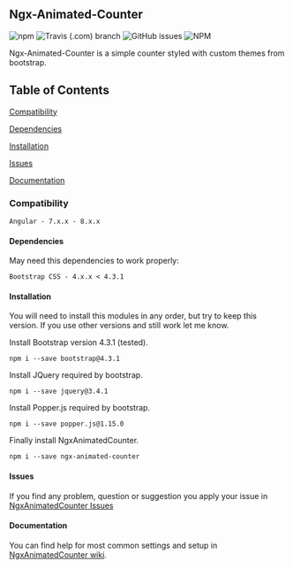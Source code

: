 ## Ngx-Animated-Counter
![npm](https://img.shields.io/npm/v/ngx-animated-counter)
![Travis (.com) branch](https://img.shields.io/travis/com/vanishdark/angularanimatedcounter/release)
![GitHub issues](https://img.shields.io/github/issues/vanishdark/angularanimatedcounter)
![NPM](https://img.shields.io/npm/l/ngx-animated-counter)

Ngx-Animated-Counter is a simple counter styled with custom themes from bootstrap.
## Table of Contents
[Compatibility](#compatibility)

[Dependencies](#dependencies)

[Installation](#installation)

[Issues](#issues)

[Documentation](#documentation)

### Compatibility

```
Angular	- 7.x.x - 8.x.x
```
#### Dependencies

May need this dependencies to work properly:

```
Bootstrap CSS - 4.x.x < 4.3.1
```

#### Installation
You will need to install this modules in any order, but try to keep this version. If you use other versions and still work let me know.

Install Bootstrap version 4.3.1 (tested).
 ```npm
npm i --save bootstrap@4.3.1
```
Install JQuery required by bootstrap.
```
npm i --save jquery@3.4.1
```
Install Popper.js required by bootstrap.
```
npm i --save popper.js@1.15.0
```
Finally install NgxAnimatedCounter.
 ```npm
npm i --save ngx-animated-counter 
```

#### Issues

If you find any problem, question or suggestion you apply your issue in
[NgxAnimatedCounter Issues](https://github.com/vanishdark/angularanimatedcounter/issues)


#### Documentation

You can find help for most common settings and setup in [NgxAnimatedCounter wiki](https://github.com/vanishdark/angularanimatedcounter/wiki).
